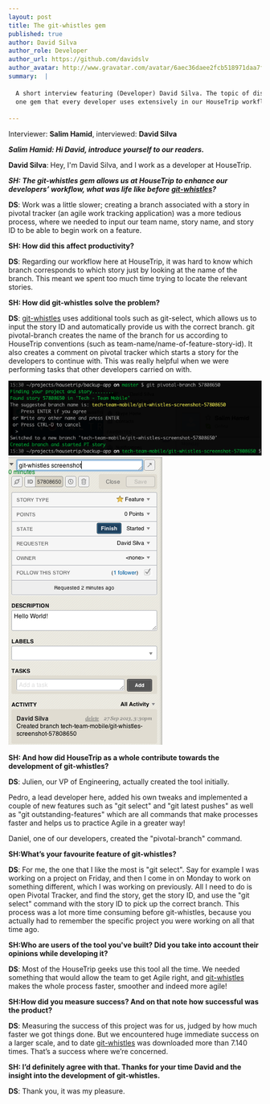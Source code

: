 ```yaml
---
layout: post
title: The git-whistles gem
published: true
author: David Silva
author_role: Developer
author_url: https://github.com/davidslv
author_avatar: http://www.gravatar.com/avatar/6aec36daee2fcb518971daa7f2e0f544.png
summary:  |

  A short interview featuring (Developer) David Silva. The topic of discussion is git-whistles, 
  one gem that every developer uses extensively in our HouseTrip workflow.

---
```


  Interviewer: **Salim Hamid**, interviewed: **David Silva**

___Salim Hamid: Hi David, introduce yourself to our readers.___

**David Silva**: Hey, I'm David Silva, and I work as a developer at HouseTrip.

___SH: The git-whistles gem allows us at HouseTrip to enhance our developers’ workflow, 
what was life like before [git-whistles](https://rubygems.org/gems/git-whistles)?___

**DS**: Work was a little slower; creating a branch associated with a story in pivotal tracker 
(an agile work tracking application) was a more tedious process, 
where we needed to input our team name, story name, and story ID to be able to begin work on a feature.

__SH: How did this affect productivity?__

**DS**: Regarding our workflow here at HouseTrip, it was hard to know which branch corresponds 
to which story just by looking at the name of the branch.
This meant we spent too much time trying to locate the relevant stories.


__SH: How did git-whistles solve the problem?__

**DS**: [git-whistles](https://rubygems.org/gems/git-whistles) uses additional tools such as git-select, which allows us to input the story ID and automatically provide us with the correct branch. 
git pivotal-branch creates the name of the branch for us according to HouseTrip conventions (such as team-name/name-of-feature-story-id).
It also creates a comment on pivotal tracker which starts a story for the developers to continue with.
This was really helpful when we were performing tasks that other developers carried on with.

<img src="/images/2013-10-02/pivotal-command.png" class="center-image" title="pivotal-branch command" alt="pivotal-branch command"/>
<img src="/images/2013-10-02/pivotal-tracker-story.png" class="center-image" title="pivotal tracker story" alt="pivotal tracker story"/>

__SH: And how did HouseTrip as a whole contribute towards the development of git-whistles?__

**DS**: Julien, our VP of Engineering, actually created the tool initially. 

Pedro, a lead developer here, added his own tweaks and implemented a couple of new features 
such as "git select" and "git latest pushes" as well as "git outstanding-features" 
which are all commands that make processes faster and helps us to practice Agile in a greater way!

Daniel, one of our developers, created the "pivotal-branch" command.


__SH:What’s your favourite feature of git-whistles?__

**DS**: For me, the one that I like the most is "git select". 
Say for example I was working on a project on Friday, and then I come in 
on Monday to work on something different, which I was working on previously. 
All I need to do is open Pivotal Tracker, and find the story, get the story ID, 
and use the "git select" command with the story ID to pick up the correct branch.
This process was a lot more time consuming before git-whistles, because you 
actually had to remember the specific project you were working on all that time ago.

__SH:Who are users of the tool you've built? Did you take into account their opinions while developing it?__

**DS**: Most of the HouseTrip geeks use this tool all the time. 
We needed something that would allow the team to get Agile right, 
and [git-whistles](https://rubygems.org/gems/git-whistles) makes the whole process faster, smoother and indeed more agile!

__SH:How did you measure success? And on that note how successful was the product?__

**DS**: Measuring the success of this project was for us, judged by how much faster we got things done. 
But we encountered huge immediate success on a larger scale, and to date [git-whistles](https://rubygems.org/gems/git-whistles) was downloaded more than 7.140 times.
That’s a success where we’re concerned.

__SH: I’d definitely agree with that. Thanks for your time David and the insight into the development of git-whistles.__

**DS**: Thank you, it was my pleasure.
